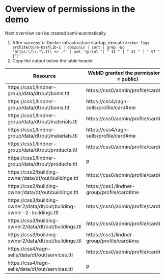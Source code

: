 # Overview of permissions in the demo

Next overview can be created semi-automatically.

1. After successful Docker infrastructure startup, execute `docker logs architecture-bashlib-1 | dos2unix | sort | grep -Eo 'https:\/\/.*\.ttl => .*' | awk '{print "| " $1 " | " $4 " | " $7 " |"}'`
2. Copy the output below the table header.

| Resource                                                                | WebID granted the permission (p = public)  | permission |
|-------------------------------------------------------------------------|--------------------------------------------|------------|
| https://css1/lindner-group/data/dt/out/boms.ttl | https://css0/admin/profile/card#me | r |
| https://css1/lindner-group/data/dt/out/boms.ttl | https://css4/ragn-sells/profile/card#me | r |
| https://css1/lindner-group/data/dt/out/materials.ttl | https://css0/admin/profile/card#me | r |
| https://css1/lindner-group/data/dt/out/materials.ttl | https://css4/ragn-sells/profile/card#me | r |
| https://css1/lindner-group/data/dt/out/products.ttl | https://css0/admin/profile/card#me | r |
| https://css1/lindner-group/data/dt/out/products.ttl | p | r |
| https://css2/building-owner/data/dt/out/buildings.ttl | https://css0/admin/profile/card#me | r |
| https://css2/building-owner/data/dt/out/buildings.ttl | https://css1/lindner-group/profile/card#me | r |
| https://css3/building-owner2/data/dt/out/building-owner-2-buildings.ttl | https://css0/admin/profile/card#me | r |
| https://css3/building-owner2/data/dt/out/buildings.ttl | https://css0/admin/profile/card#me | r |
| https://css3/building-owner2/data/dt/out/buildings.ttl | https://css1/lindner-group/profile/card#me | r |
| https://css4/ragn-sells/data/dt/out/services.ttl | https://css0/admin/profile/card#me | r |
| https://css4/ragn-sells/data/dt/out/services.ttl | p | r |
